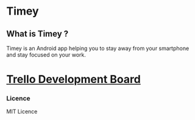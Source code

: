 # Timey #


## What is Timey ? ###
Timey is an Android app helping you to stay away from your smartphone and stay focused on your work. 

# [**Trello Development Board**](https://trello.com/b/lHNVOWHC/timey-development-board) #

### Licence 
MIT Licence

